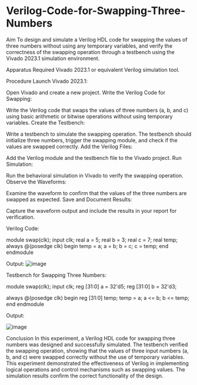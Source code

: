 # Verilog-Code-for-Swapping-Three-Numbers
Aim
To design and simulate a Verilog HDL code for swapping the values of three numbers without using any temporary variables, and verify the correctness of the swapping operation through a testbench using the Vivado 2023.1 simulation environment.

Apparatus Required
Vivado 2023.1 or equivalent Verilog simulation tool.

Procedure
Launch Vivado 2023.1:

Open Vivado and create a new project.
Write the Verilog Code for Swapping:

Write the Verilog code that swaps the values of three numbers (a, b, and c) using basic arithmetic or bitwise operations without using temporary variables.
Create the Testbench:

Write a testbench to simulate the swapping operation. The testbench should initialize three numbers, trigger the swapping module, and check if the values are swapped correctly.
Add the Verilog Files:

Add the Verilog module and the testbench file to the Vivado project.
Run Simulation:

Run the behavioral simulation in Vivado to verify the swapping operation.
Observe the Waveforms:

Examine the waveform to confirm that the values of the three numbers are swapped as expected.
Save and Document Results:

Capture the waveform output and include the results in your report for verification.

Verilog Code:

module swap(clk); input clk; real a = 5; real b = 3; real c = 7; real temp; always @(posedge clk) begin temp = a;
a = b;
b = c;
c = temp;
end endmodule


Output:
![image](https://github.com/user-attachments/assets/435f61b7-ff85-49ca-8370-ea5180fd78fb)


Testbench for Swapping Three Numbers:

module swap(clk); input clk; reg [31:0] a = 32'd5;
reg [31:0] b = 32'd3;

always @(posedge clk) begin reg [31:0] temp; temp = a; a <= b; b <= temp;    end endmodule

Output:

![image](https://github.com/user-attachments/assets/d789c895-b047-4343-b11f-521c8a0948ab)


Conclusion
In this experiment, a Verilog HDL code for swapping three numbers was designed and successfully simulated. The testbench verified the swapping operation, showing that the values of three input numbers (a, b, and c) were swapped correctly without the use of temporary variables. This experiment demonstrated the effectiveness of Verilog in implementing logical operations and control mechanisms such as swapping values. The simulation results confirm the correct functionality of the design.
